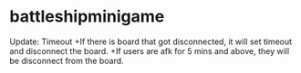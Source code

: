 # battleshipminigame

Update:
Timeout
  +If there is board that got disconnected, it will set timeout and disconnect the board.
  +If users are afk for 5 mins and above, they will be disconnect from the board.
